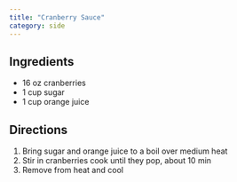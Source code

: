 ```yaml
---
title: "Cranberry Sauce"
category: side
---
```


## Ingredients

- 16 oz cranberries
- 1 cup sugar
- 1 cup orange juice

## Directions

1. Bring sugar and orange juice to a boil over medium heat
2. Stir in cranberries cook until they pop, about 10 min
3. Remove from heat and cool


